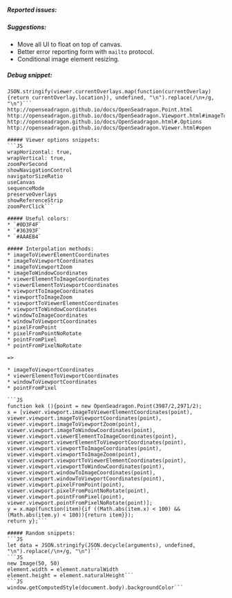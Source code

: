 ##### Reported issues:  

##### Suggestions:  
* Move all UI to float on top of canvas.  
* Better error reporting form with `mailto` protocol.  
* Conditional image element resizing.  

##### Debug snippet:  
```JS
JSON.stringify(viewer.currentOverlays.map(function(currentOverlay){return currentOverlay.location}), undefined, "\n").replace(/\n+/g, "\n")```
http://openseadragon.github.io/docs/OpenSeadragon.Point.html  
http://openseadragon.github.io/docs/OpenSeadragon.Viewport.html#imageToViewerElementCoordinates  
http://openseadragon.github.io/docs/OpenSeadragon.html#.Options  
http://openseadragon.github.io/docs/OpenSeadragon.Viewer.html#open  

##### Viewer options snippets:  
```JS
wrapHorizontal: true,
wrapVertical: true,
zoomPerSecond
showNavigationControl
navigatorSizeRatio
useCanvas
sequenceMode
preserveOverlays
showReferenceStrip
zoomPerClick```

##### Useful colors:  
* `#0D3F4F`  
* `#36393F`  
* `#AAAEB4`  

##### Interpolation methods:  
* imageToViewerElementCoordinates  
* imageToViewportCoordinates  
* imageToViewportZoom  
* imageToWindowCoordinates  
* viewerElementToImageCoordinates  
* viewerElementToViewportCoordinates  
* viewportToImageCoordinates  
* viewportToImageZoom  
* viewportToViewerElementCoordinates  
* viewportToWindowCoordinates  
* windowToImageCoordinates  
* windowToViewportCoordinates  
* pixelFromPoint  
* pixelFromPointNoRotate  
* pointFromPixel  
* pointFromPixelNoRotate  

=>  

* imageToViewportCoordinates  
* viewerElementToViewportCoordinates  
* windowToViewportCoordinates  
* pointFromPixel  

```JS
function kek (){point = new OpenSeadragon.Point(3987/2,2971/2);
x = [viewer.viewport.imageToViewerElementCoordinates(point),
viewer.viewport.imageToViewportCoordinates(point),
viewer.viewport.imageToViewportZoom(point),
viewer.viewport.imageToWindowCoordinates(point),
viewer.viewport.viewerElementToImageCoordinates(point),
viewer.viewport.viewerElementToViewportCoordinates(point),
viewer.viewport.viewportToImageCoordinates(point),
viewer.viewport.viewportToImageZoom(point),
viewer.viewport.viewportToViewerElementCoordinates(point),
viewer.viewport.viewportToWindowCoordinates(point),
viewer.viewport.windowToImageCoordinates(point),
viewer.viewport.windowToViewportCoordinates(point),
viewer.viewport.pixelFromPoint(point),
viewer.viewport.pixelFromPointNoRotate(point),
viewer.viewport.pointFromPixel(point),
viewer.viewport.pointFromPixelNoRotate(point)];
y = x.map(function(item){if ((Math.abs(item.x) < 100) && (Math.abs(item.y) < 100)){return item}});
return y};```

##### Random snippets:  
```JS
let data = JSON.stringify(JSON.decycle(arguments), undefined, "\n").replace(/\n+/g, "\n")```
```JS
new Image(50, 50)
element.width = element.naturalWidth
element.height = element.naturalHeight```
```JS
window.getComputedStyle(document.body).backgroundColor```
